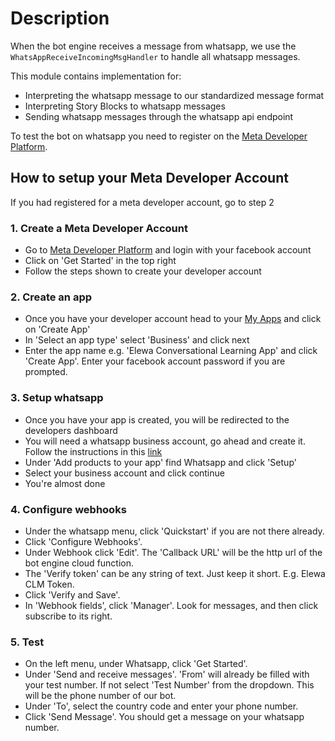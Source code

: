 # Description

When the bot engine receives a message from whatsapp, we use the `WhatsAppReceiveIncomingMsgHandler` to handle all whatsapp messages.

This module contains implementation for:
  - Interpreting the whatsapp message to our standardized message format
  - Interpreting Story Blocks to whatsapp messages
  - Sending whatsapp messages through the whatsapp api endpoint

To test the bot on whatsapp you need to register on the [Meta Developer Platform](https://developers.facebook.com).

## How to setup your Meta Developer Account

If you had registered for a meta developer account, go to step 2
### 1. Create a Meta Developer Account
- Go to [Meta Developer Platform](https://developers.facebook.com) and login with your facebook account
- Click on 'Get Started' in the top right
- Follow the steps shown to create your developer account

### 2. Create an app
- Once you have your developer account head to your [My Apps](https://developers.facebook.com/apps) and click on 'Create App'
- In 'Select an app type' select 'Business' and click next
- Enter the app name e.g. 'Elewa Conversational Learning App' and click 'Create App'. Enter your facebook account password if you are prompted.

### 3. Setup whatsapp
- Once you have your app is created, you will be redirected to the developers dashboard
- You will need a whatsapp business account, go ahead and create it. Follow the instructions in this [link](https://web.facebook.com/business/help/2087193751603668?id=2129163877102343&_rdc=1&_rdr)
- Under 'Add products to your app' find Whatsapp and click 'Setup'
- Select your business account and click continue
- You're almost done

### 4. Configure webhooks
- Under the whatsapp menu, click 'Quickstart' if you are not there already.
- Click 'Configure Webhooks'.
- Under Webhook click 'Edit'. The 'Callback URL' will be the http url of the bot engine cloud function. 
- The 'Verify token' can be any string of text. Just keep it short. E.g. Elewa CLM Token.
- Click 'Verify and Save'.
- In 'Webhook fields', click 'Manager'. Look for messages, and then click subscribe to its right.

### 5. Test
- On the left menu, under Whatsapp, click 'Get Started'.
- Under 'Send and receive messages'. 'From' will already be filled with your test number. If not select 'Test Number' from the dropdown.
This will be the phone number of our bot.
- Under 'To', select the country code and enter your phone number.
- Click 'Send Message'. You should get a message on your whatsapp number.